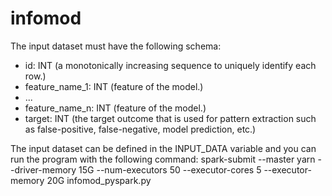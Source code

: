 # infomod
The input dataset must have the following schema:
- id: INT (a monotonically increasing sequence to uniquely identify each row.)
- feature_name_1: INT (feature of the model.)
- ...
- feature_name_n: INT (feature of the model.)
- target: INT (the target outcome that is used for pattern extraction such as false-positive, false-negative, model prediction, etc.)

The input dataset can be defined in the INPUT_DATA variable and you can run the program with the following command:
spark-submit --master yarn --driver-memory 15G --num-executors 50 --executor-cores 5 --executor-memory 20G infomod_pyspark.py
